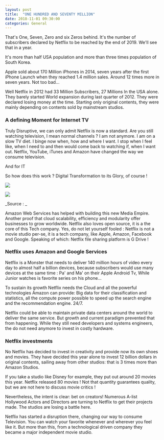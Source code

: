```yaml
---
layout: post
title:  "ONE HUNDRED AND SEVENTY MILLION"
date: 2018-11-01 09:30:00
categories: General
---
```


That's One, Seven, Zero and six Zeros behind. It's the number of subscribers declared by Netflix to be reached by the end of 2019. We'll see that in a year.

It's more than half USA population and more than three times population of South Korea.

Apple sold about 170 Million iPhones in 2014, seven years after the first iPhone Launch when they reached 1.4 million sales. Around 12 times more in seven years. Not too bad…

Well Netflix in 2012 had 33 Million Subscribers, 27 Millions In the USA alone. They barely started World expansion during last quarter of 2012. They were declared losing money at the time. Starting only original contents, they were mainly depending on contents sold by mainstream studios.

 

### **A defining Moment for Internet TV**

Truly Disruptive, we can only admit Netflix is now a standard. Are you still watching television, I mean normal channels ? I am not anymore. I am on a slow TV diet. I binge now when, how and where I want. I stop when I feel like, when I need to and then would come back to watching if, when I want out. Netflix, YouTube, iTunes and Amazon have changed the way we consume television.

And for IT

So how does this work ? Digital Transformation to its Glory, of course !

![][1]

![][1]

_Source : _

Amazon Web Services has helped with building this new Media Empire. Another proof that cloud scalability, efficiency and modularity offer businesses to grow worldwide. Netflix also loves open source, it is a the core of this Tech company. Yes, do not let yourself fooled : Netflix is not a movie studio per-se, it is a tech company, like Apple, Amazon, Facebook and Google. Speaking of which: Netflix file sharing platform is G Drive !

 

### **Netflix uses Amazon and Google Services**

Netflix is a Monster that needs to deliver 140 million hours of video every day to almost half a billion devices, because subscribers would use many devices at the same time : Pa' and Ma' on their Apple Android Tv, While Junior watches is favorite series on his phone…

To sustain its growth Netflix needs the Cloud and all the powerful technologies Amazon can provide: Big data for their classification and statistics, all the compute power possible to speed up the search engine and the recommendation engine. 24/7.

Netflix could be able to maintain private data centers around the world to deliver the same service. But growth and current paradigm prevented that from happening. While they still need developers and systems engineers, the do not need anymore to invest in costly hardware.

 

### **Netflix investments**

No Netflix has decided to invest in creativity  and provide now its own shoes and movies.  They have decided this year alone to invest 12 billion dollars in original contents, sailing away from other studios: that is 3 times more than Amazon Studios.

If you take a studio like Disney for example, they put out around 20 movies this year. Netflix released 80 movies ! Not that quantity guarantees quality, but we are not here to discuss movie critics !

Nevertheless, the intent is clear: bet on creators! Numerous A-list Hollywood Actors and Directors are turning to Netflix to get their projects made. The studios are losing a battle here.

Netflix has started a disruption there, changing our way to consume Television. You can watch your favorite whenever and wherever you feel like it. But more than this, from a technological driven company they became a major independent movie studio.

 

[1]: https://i0.wp.com/iooikos.co/wp-content/uploads/2018/10/18fc0cf7-177f-47a7-b4d6-76acc0b645b9-385-00000015c50fa696.jpg?resize=640%2C322&ssl=1

  